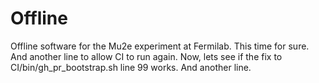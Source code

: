 # Offline
Offline software for the Mu2e experiment at Fermilab.
This time for sure.
And another line to allow CI to run again.
Now, lets see if the fix to CI/bin/gh_pr_bootstrap.sh line 99 works.
And another line.


